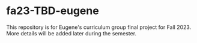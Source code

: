 # fa23-TBD-eugene
This repository is for Eugene's curriculum group final project for Fall 2023. More details will be added later during the semester.
